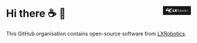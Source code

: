 <a href="https://lxrobotics.com/"><img align="right" src="https://raw.githubusercontent.com/lxrobotics/.github/main/logo/lxrobotics.png" width="15%"></a>
Hi there :coffee: :wave:
========================
This GitHub organisation contains open-source software from [LXRobotics](https://lxrobotics.com/).

